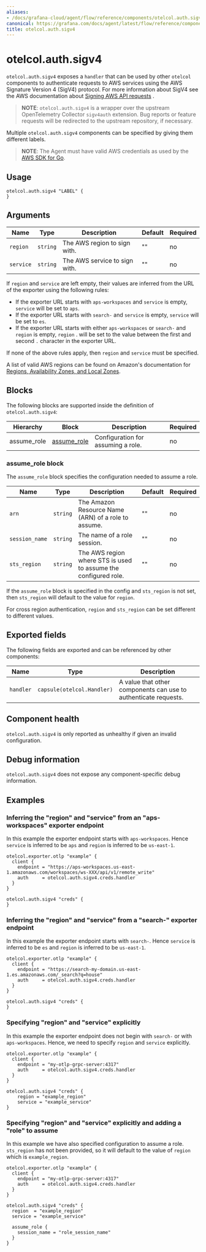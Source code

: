```yaml
---
aliases:
- /docs/grafana-cloud/agent/flow/reference/components/otelcol.auth.sigv4/
canonical: https://grafana.com/docs/agent/latest/flow/reference/components/otelcol.auth.sigv4/
title: otelcol.auth.sigv4
---
```


# otelcol.auth.sigv4

`otelcol.auth.sigv4` exposes a `handler` that can be used by other `otelcol`
components to authenticate requests to AWS services using the AWS Signature Version 4 (SigV4) protocol. 
For more information about SigV4 see the AWS documentation about 
[Signing AWS API requests](https://docs.aws.amazon.com/general/latest/gr/signing-aws-api-requests.html) .

> **NOTE**: `otelcol.auth.sigv4` is a wrapper over the upstream OpenTelemetry
> Collector `sigv4auth` extension. Bug reports or feature requests will be
> redirected to the upstream repository, if necessary.

Multiple `otelcol.auth.sigv4` components can be specified by giving them
different labels.

> **NOTE**: The Agent must have valid AWS credentials as used by the 
[AWS SDK for Go](https://aws.github.io/aws-sdk-go-v2/docs/configuring-sdk/#specifying-credentials).

## Usage

```river
otelcol.auth.sigv4 "LABEL" {
}
```

## Arguments

Name | Type | Description | Default | Required
---- | ---- | ----------- | ------- | --------
`region` | `string` | The AWS region to sign with. | "" | no
`service` | `string` | The AWS service to sign with. | "" | no

If `region` and `service` are left empty, their values are inferred from the URL of the exporter
using the following rules:

* If the exporter URL starts with `aps-workspaces` and `service` is empty, `service` will be set to `aps`.
* If the exporter URL starts with `search-` and `service` is empty, `service` will be set to `es`.
* If the exporter URL starts with either `aps-workspaces` or `search-` and `region` is empty, `region` .
will be set to the value between the first and second `.` character in the exporter URL.

If none of the above rules apply, then `region` and `service` must be specified.

A list of valid AWS regions can be found on Amazon's documentation for 
[Regions, Availability Zones, and Local Zones](https://docs.aws.amazon.com/AmazonRDS/latest/UserGuide/Concepts.RegionsAndAvailabilityZones.html).

## Blocks

The following blocks are supported inside the definition of
`otelcol.auth.sigv4`:

Hierarchy | Block | Description | Required
--------- | ----- | ----------- | --------
assume_role | [assume_role][] | Configuration for assuming a role. | no

[assume_role]: #assume_role-block

### assume_role block

The `assume_role` block specifies the configuration needed to assume a role.

Name | Type | Description | Default | Required
---- | ---- | ----------- | ------- | --------
`arn` | `string` | The Amazon Resource Name (ARN) of a role to assume. | "" | no
`session_name` | `string` | The name of a role session. | "" | no
`sts_region` | `string` | The AWS region where STS is used to assume the configured role. | "" | no

If the `assume_role` block is specified in the config and `sts_region` is not set, then `sts_region` 
will default to the value for `region`.

For cross region authentication, `region` and `sts_region` can be set different to different values.

## Exported fields

The following fields are exported and can be referenced by other components:

Name | Type | Description
---- | ---- | -----------
`handler` | `capsule(otelcol.Handler)` | A value that other components can use to authenticate requests.

## Component health

`otelcol.auth.sigv4` is only reported as unhealthy if given an invalid
configuration.

## Debug information

`otelcol.auth.sigv4` does not expose any component-specific debug information.

## Examples

### Inferring the "region" and "service" from an "aps-workspaces" exporter endpoint

In this example the exporter endpoint starts with `aps-workspaces`. Hence `service` is inferred to be `aps`
and `region` is inferred to be `us-east-1`.

```river
otelcol.exporter.otlp "example" {
  client {
    endpoint = "https://aps-workspaces.us-east-1.amazonaws.com/workspaces/ws-XXX/api/v1/remote_write"
    auth     = otelcol.auth.sigv4.creds.handler
  }
}

otelcol.auth.sigv4 "creds" {
}
```

### Inferring the "region" and "service" from a "search-" exporter endpoint

In this example the exporter endpoint starts with `search-`. Hence `service` is inferred to be `es`
and `region` is inferred to be `us-east-1`.

```river
otelcol.exporter.otlp "example" {
  client {
    endpoint = "https://search-my-domain.us-east-1.es.amazonaws.com/_search?q=house"
    auth     = otelcol.auth.sigv4.creds.handler
  }
}

otelcol.auth.sigv4 "creds" {
}
```

### Specifying "region" and "service" explicitly

In this example the exporter endpoint does not begin with `search-` or with `aps-workspaces`.
Hence, we need to specify `region` and `service` explicitly.

```river
otelcol.exporter.otlp "example" {
  client {
    endpoint = "my-otlp-grpc-server:4317"
    auth     = otelcol.auth.sigv4.creds.handler
  }
}

otelcol.auth.sigv4 "creds" {
    region = "example_region"
    service = "example_service"
}
```

### Specifying "region" and "service" explicitly and adding a "role" to assume

In this example we have also specified configuration to assume a role. `sts_region` has not been 
provided, so it will default to the value of `region` which is `example_region`.

```river
otelcol.exporter.otlp "example" {
  client {
    endpoint = "my-otlp-grpc-server:4317"
    auth     = otelcol.auth.sigv4.creds.handler
  }
}

otelcol.auth.sigv4 "creds" {
  region  = "example_region"
  service = "example_service"
  
  assume_role {
    session_name = "role_session_name"
  }
}
```

